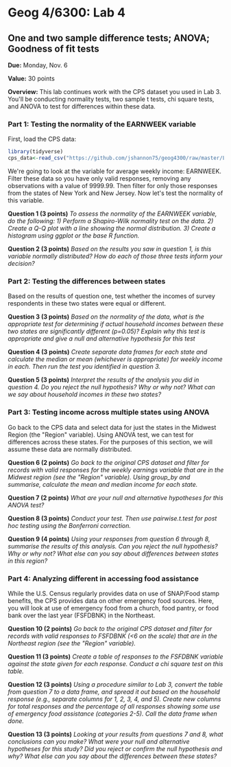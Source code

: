 Geog 4/6300: Lab 4
================

One and two sample difference tests; ANOVA; Goodness of fit tests
-----------------------------------------------------------------

**Due:** Monday, Nov. 6

**Value:** 30 points

**Overview:** This lab continues work with the CPS dataset you used in Lab 3. You'll be conducting normality tests, two sample t tests, chi square tests, and ANOVA to test for differences within these data.

### Part 1: Testing the normality of the EARNWEEK variable

First, load the CPS data:

``` r
library(tidyverse)
cps_data<-read_csv("https://github.com/jshannon75/geog4300/raw/master/Labs/Lab%203-Confidence%20intervals%20Sampling/IPUMS_CPS_FoodSec.csv")
```

We're going to look at the variable for average weekly income: EARNWEEK. Filter these data so you have only valid responses, removing any observations with a value of 9999.99. Then filter for only those responses from the states of New York and New Jersey. Now let's test the normality of this variable.

**Question 1 (3 points)** *To assess the normality of the EARNWEEK variable, do the following: 1) Perform a Shapiro-Wilk normality test on the data. 2) Create a Q-Q plot with a line showing the normal distribution. 3) Create a histogram using ggplot or the base R function.*

**Question 2 (3 points)** *Based on the results you saw in question 1, is this variable normally distributed? How do each of those three tests inform your decision?*

### Part 2: Testing the differences between states

Based on the results of question one, test whether the incomes of survey respondents in these two states were equal or different.

**Question 3 (3 points)** *Based on the normality of the data, what is the appropriate test for determining if actual household incomes between these two states are significantly different (p=0.05)? Explain why this test is appropriate and give a null and alternative hypothesis for this test*

**Question 4 (3 points)** *Create separate data frames for each state and calculate the median or mean (whichever is appropriate) for weekly income in each. Then run the test you identified in question 3.*

**Question 5 (3 points)** *Interpret the results of the analysis you did in question 4. Do you reject the null hypothesis? Why or why not? What can we say about household incomes in these two states?*

### Part 3: Testing income across multiple states using ANOVA

Go back to the CPS data and select data for just the states in the Midwest Region (the "Region" variable). Using ANOVA test, we can test for differences across these states. For the purposes of this section, we will assume these data are normally distributed.

**Question 6 (2 points)** *Go back to the original CPS dataset and filter for records with valid responses for the weekly earnings variable that are in the Midwest region (see the "Region" variable). Using group\_by and summarise, calculate the mean and median income for each state.*

**Question 7 (2 points)** *What are your null and alternative hypotheses for this ANOVA test?*

**Question 8 (3 points)** *Conduct your test. Then use pairwise.t.test for post hoc testing using the Bonferroni correction.*

**Question 9 (4 points)** *Using your responses from question 6 through 8, summarise the results of this analysis. Can you reject the null hypothesis? Why or why not? What else can you say about differences between states in this region?*

### Part 4: Analyzing different in accessing food assistance

While the U.S. Census regularly provides data on use of SNAP/Food stamp benefits, the CPS provides data on other emergency food sources. Here, you will look at use of emergency food from a church, food pantry, or food bank over the last year (FSFDBNK) in the Northeast.

**Question 10 (2 points)** *Go back to the original CPS dataset and filter for records with valid responses to FSFDBNK (&lt;6 on the scale) that are in the Northeast region (see the "Region" variable).*

**Question 11 (3 points)** *Create a table of responses to the FSFDBNK variable against the state given for each response. Conduct a chi square test on this table.*

**Question 12 (3 points)** *Using a procedure similar to Lab 3, convert the table from question 7 to a data frame, and spread it out based on the household response (e.g., separate columns for 1, 2, 3, 4, and 5). Create new columns for total responses and the percentage of all responses showing some use of emergency food assistance (categories 2-5). Call the data frame when done.*

**Question 13 (3 points)** *Looking at your results from questions 7 and 8, what conclusions can you make? What were your null and alternative hypotheses for this study? Did you reject or confirm the null hypothesis and why? What else can you say about the differences between these states?*
